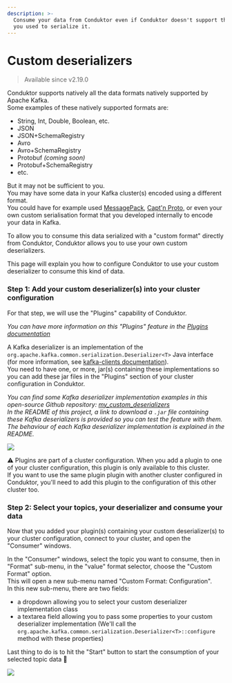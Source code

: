 ```yaml
---
description: >-
  Consume your data from Conduktor even if Conduktor doesn't support the format
  you used to serialize it.
---
```


# Custom deserializers

> Available since v2.19.0

Conduktor supports natively all the data formats natively supported by Apache Kafka.\
Some examples of these natively supported formats are:

* String, Int, Double, Boolean, etc.
* JSON
* JSON+SchemaRegistry
* Avro
* Avro+SchemaRegistry
* Protobuf _(coming soon)_
* Protobuf+SchemaRegistry
* etc.

But it may not be sufficient to you.\
You may have some data in your Kafka cluster(s) encoded using a different format.\
You could have for example used [MessagePack](https://msgpack.org/index.html), [Capt'n Proto](https://capnproto.org), or even your own custom serialisation format that you developed internally to encode your data in Kafka.

To allow you to consume this data serialized with a "custom format" directly from Conduktor, Conduktor allows you to use your own custom deserializers.

This page will explain you how to configure Conduktor to use your custom deserializer to consume this kind of data.

### Step 1: Add your custom deserializer(s) into your cluster configuration

For that step, we will use the "Plugins" capability of Conduktor.

_You can have more information on this "Plugins" feature in the_ [_Plugins documentation_](../../kafka-cluster-connection/setting-up-a-connection-to-kafka/)

A Kafka deserializer is an implementation of the `org.apache.kafka.common.serialization.Deserializer<T>` Java interface (for more information, see [kafka-clients documentation](https://kafka.apache.org/30/javadoc/org/apache/kafka/common/serialization/Deserializer.html)).\
You need to have one, or more, jar(s) containing these implementations so you can add these jar files in the "Plugins" section of your cluster configuration in Conduktor.

_You can find some Kafka deserializer implementation examples in this open-source Github repository:_ [_my_custom_deserializers_](https://github.com/conduktor/my_custom_deserializers)     
_In the README of this project, a link to download a `.jar` file containing these Kafka deserializers is provided so you can test the feature with them._   
_The behaviour of each Kafka deserializer implementation is explained in the README._

![](../../.gitbook/assets/custom\_deserializer/add\_custom\_deserializer.gif)

⚠️ Plugins are part of a cluster configuration. When you add a plugin to one of your cluster configuration, this plugin is only available to this cluster.\
If you want to use the same plugin plugin with another cluster configured in Conduktor, you'll need to add this plugin to the configuration of this other cluster too.

### Step 2: Select your topics, your deserializer and consume your data

Now that you added your plugin(s) containing your custom deserializer(s) to your cluster configuration, connect to your cluster, and open the "Consumer" windows.

In the "Consumer" windows, select the topic you want to consume, then in "Format" sub-menu, in the "value" format selector, choose the "Custom Format" option.\
This will open a new sub-menu named "Custom Format: Configuration".\
In this new sub-menu, there are two fields:

* a dropdown allowing you to select your custom deserializer implementation class
* a textarea field allowing you to pass some properties to your custom deserializer implementation (We'll call the `org.apache.kafka.common.serialization.Deserializer<T>::configure` method with these properties)

Last thing to do is to hit the "Start" button to start the consumption of your selected topic data 🎉

![](../../.gitbook/assets/custom\_deserializer/use\_custom\_deserializer.gif)
